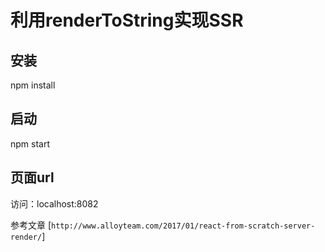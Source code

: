 # 利用renderToString实现SSR

## 安装
npm install

## 启动
npm start

## 页面url
访问：localhost:8082


参考文章 [`http://www.alloyteam.com/2017/01/react-from-scratch-server-render/`]